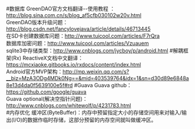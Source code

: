 #数据库
   GreenDAO官方文档翻译--使用教程 ：http://blog.sina.com.cn/s/blog_af5cfb030102w20v.html <br>
   GreenDAO版本升级问题：http://blog.csdn.net/fancylovejava/article/details/46713445  <br>
   在SD卡创建数据库问题：http://www.tuicool.com/articles/F7rQra <br>
   数据库加密问题：http://www.tuicool.com/articles/Vzuauem <br>
   sqlite3中存储类型：http://www.cnblogs.com/jycboy/p/android.html
#解耦框架(Rx)
   ReactiveX文档中文翻译：https://mcxiaoke.gitbooks.io/rxdocs/content/index.html <br>
   Android官方MVP架构：http://mp.weixin.qq.com/s?__biz=MzA3ODg4MDk0Ng==&mid=403539764&idx=1&sn=d30d89e6848a8e13d4da0f5639100e5f#rd
#Guava
   Guava github：https://github.com/google/guava <br>
   Guava optional(解决空指针问题)：http://www.cnblogs.com/whitewolf/p/4231783.html  <br>
#内存优化
   缓冲区(ByteBuffer)：内存中预留指定大小的存储空间用来对输入/输出(I/O)的数据作临时存储，这部分预留的内存空间就叫做缓冲区。
   
   
   
   
   
